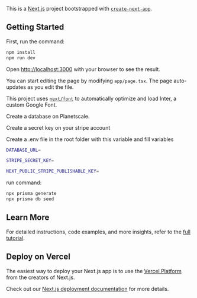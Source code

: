 This is a [Next.js](https://nextjs.org/) project bootstrapped with [`create-next-app`](https://github.com/vercel/next.js/tree/canary/packages/create-next-app).

## Getting Started

First, run the command:

```bash
npm install
npm run dev
```

Open [http://localhost:3000](http://localhost:3000) with your browser to see the result.

You can start editing the page by modifying `app/page.tsx`. The page auto-updates as you edit the file.

This project uses [`next/font`](https://nextjs.org/docs/basic-features/font-optimization) to automatically optimize and load Inter, a custom Google Font.

Create a database on Planetscale.

Create a secret key on your stripe account

Create a .env file in the root folder with this variable and fill variables

```bash
DATABASE_URL=

STRIPE_SECRET_KEY=

NEXT_PUBLIC_STRIPE_PUBLISHABLE_KEY=
```
run command:

```bash
npx prisma generate
npx prisma db seed
```

## Learn More

For detailed instructions, code examples, and more insights, refer to the [full tutorial](https://www.freecodecamp.org/news/how-to-build-a-ecommerce-website-using-next-js-and-planetscale).

## Deploy on Vercel

The easiest way to deploy your Next.js app is to use the [Vercel Platform](https://vercel.com/new?utm_medium=default-template&filter=next.js&utm_source=create-next-app&utm_campaign=create-next-app-readme) from the creators of Next.js.

Check out our [Next.js deployment documentation](https://nextjs.org/docs/deployment) for more details.
